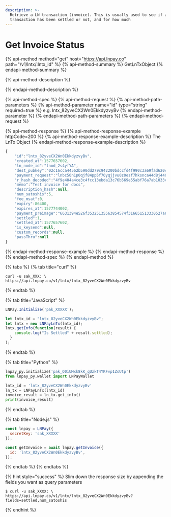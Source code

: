 ```yaml
---
description: >-
  Retrieve a LN transaction (invoice). This is usually used to see if a
  transaction has been settled or not, and for how much
---
```


# Get Invoice Status

{% api-method method="get" host="https://api.lnpay.co" path="/v1/lntx/:lntx\_id" %}
{% api-method-summary %}
GetLnTxObject
{% endapi-method-summary %}

{% api-method-description %}

{% endapi-method-description %}

{% api-method-spec %}
{% api-method-request %}
{% api-method-path-parameters %}
{% api-method-parameter name="id" type="string" required=true %}
e.g. lntx\_82yveCX2Wn0EkkdyzvyBv
{% endapi-method-parameter %}
{% endapi-method-path-parameters %}
{% endapi-method-request %}

{% api-method-response %}
{% api-method-response-example httpCode=200 %}
{% api-method-response-example-description %}
The LnTx Object
{% endapi-method-response-example-description %}

```javascript
{
    "id":"lntx_82yveCX2Wn0EkkdyzvyBv",
    "created_at":1577657602,
    "ln_node_id":"lnod_2s4yfYA",
    "dest_pubkey":"02c16cca44562b590dd279c942200bdccfd4f990c3a69fad620c10ef2f8228eaff",
    "payment_request":"lnbc50n1p0qjf84pp5f70yqjjvu0z0esf7hksnca44d8j440mk5743qv70ku6jy9ewj8eqdpz23jhxapqd9h8vmmfvdjjqen0wgsxgmmrwvxqyz5vqcqzyssp583w0tugt4scyek2dat72p389lau0j8u9t5qnep29y0c32hyfn8rqrzjqt0pr36g7ke9elfvaqq3wmfey6laun0z8v0lg0nf9fdhdncxsp0y5zxkp5qqnsgqqqqqqquyqqqqqksqrc9qy9qsqzmvy83s8np7yrlqs98ge90tj3wwhfawjtq3cewv4vavmq0p5c4anhkm2aeyzjcvycttfgzwtak7nrrk6e3m3td8g4t8ha06uzzare4cqqne839",
    "r_hash_decoded":"4f9e404a4ce3c4fcc13ebda13c76b569e55abf76a7ab1033cfb73522172e91f2",
    "memo":"Test invoice for docs",
    "description_hash":null,
    "num_satoshis":5,
    "fee_msat":0,
    "expiry":86400,
    "expires_at":1577744002,
    "payment_preimage":"6631394e526f35325135563854574f316651513330527a6e4e47315630795147662f7066466e4276664a773d",
    "settled":1,
    "settled_at":1577657602,
    "is_keysend":null,
    "custom_records":null,
    "passThru":null
}
```
{% endapi-method-response-example %}
{% endapi-method-response %}
{% endapi-method-spec %}
{% endapi-method %}

{% tabs %}
{% tab title="curl" %}
```text
curl -u sak_XXX: \
https://api.lnpay.co/v1/lntx/lntx_82yveCX2Wn0EkkdyzvyBv
```
{% endtab %}

{% tab title="JavaScript" %}
```javascript
LNPay.Initialize('pak_XXXXX');

let lntx_id = "lntx_82yveCX2Wn0EkkdyzvyBv";
let lntx = new LNPayLnTx(lntx_id);
lntx.getInfo(function(result) {
    console.log("Is Settled" + result.settled);
  }
);
```
{% endtab %}

{% tab title="Python" %}
```python
lnpay_py.initialize('pak_O0iUMxk8kK_qUzkT4YKFvp1ZsUtp')
from lnpay_py.wallet import LNPayWallet

lntx_id = 'lntx_82yveCX2Wn0EkkdyzvyBv'
ln_tx = LNPayLnTx(lntx_id)
invoice_result = ln_tx.get_info()
print(invoice_result)
```
{% endtab %}

{% tab title="Node.js" %}
```javascript
const lnpay = LNPay({
  secretKey: 'sak_XXXXX'
});

const getInvoice = await lnpay.getInvoice({
  id: 'lntx_82yveCX2Wn0EkkdyzvyBv',
});
```
{% endtab %}
{% endtabs %}

{% hint style="success" %}
Slim down the response size by appending the fields you want as query parameters

```text
$ curl -u sak_XXXX: \
https://api.lnpay.co/v1/lntx/lntx_82yveCX2Wn0EkkdyzvyBv?fields=settled,num_satoshis
```
{% endhint %}



